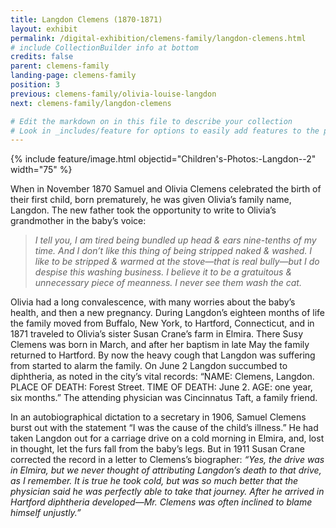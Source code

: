 ```yaml
---
title: Langdon Clemens (1870-1871)
layout: exhibit
permalink: /digital-exhibition/clemens-family/langdon-clemens.html
# include CollectionBuilder info at bottom
credits: false
parent: clemens-family
landing-page: clemens-family
position: 3
previous: clemens-family/olivia-louise-langdon
next: clemens-family/langdon-clemens

# Edit the markdown on in this file to describe your collection
# Look in _includes/feature for options to easily add features to the page
---
```


{% include feature/image.html objectid="Children's-Photos:-Langdon--2" width="75" %}

When in November 1870 Samuel and Olivia Clemens celebrated the birth of their first child, born prematurely, he was given Olivia’s family name, Langdon. The new father took the opportunity to write to Olivia’s grandmother in the baby’s voice:

>_I tell you, I am tired being bundled up head & ears nine-tenths of my time. And I don’t like this thing of being stripped naked & washed. I like to be stripped & warmed at the stove—that is real bully—but I do despise this washing business. I believe it to be a gratuitous & unnecessary piece of meanness. I never see them wash the cat._

Olivia had a long convalescence, with many worries about the baby’s health, and then a new pregnancy. During Langdon’s eighteen months of life the family moved from Buffalo, New York, to Hartford, Connecticut, and in 1871 traveled to Olivia’s sister Susan Crane’s farm in Elmira. There Susy Clemens was born in March, and after her baptism in late May the family returned to Hartford. By now the heavy cough that Langdon was suffering from started to alarm the family. On June 2 Langdon succumbed to diphtheria, as noted in the city’s vital records: “NAME: Clemens, Langdon. PLACE OF DEATH: Forest Street. TIME OF DEATH: June 2. AGE: one year, six months.” The attending physician was Cincinnatus Taft, a family friend. 

In an autobiographical dictation to a secretary in 1906, Samuel Clemens burst out with the statement “I was the cause of the child’s illness.” He had taken Langdon out for a carriage drive on a cold morning in Elmira, and, lost in thought, let the furs fall from the baby’s legs. But in 1911 Susan Crane corrected the record in a letter to Clemens’s biographer: _“Yes, the drive was in Elmira, but we never thought of attributing Langdon’s death to that drive, as I remember. It is true he took cold, but was so much better that the physician said he was perfectly able to take that journey. After he arrived in Hartford diphtheria developed—Mr. Clemens was often inclined to blame himself unjustly.”_
